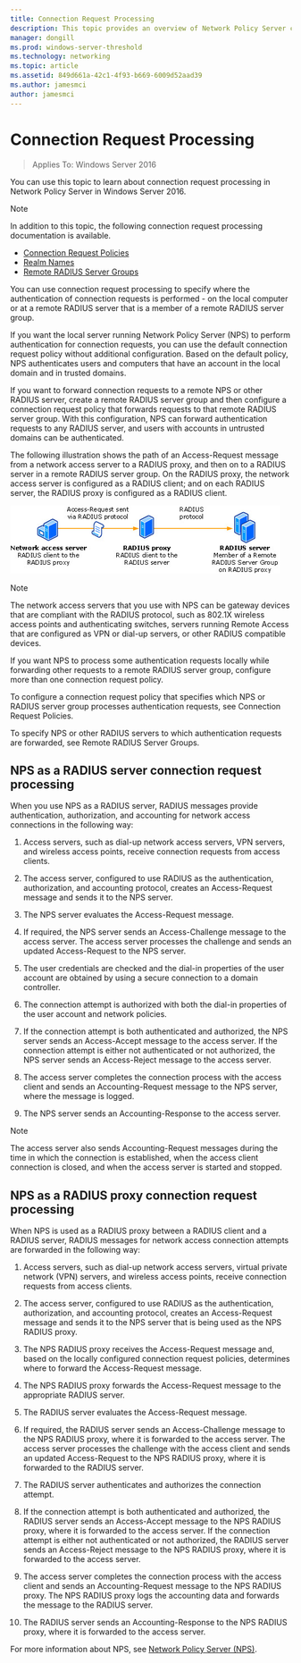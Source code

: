 ```yaml
---
title: Connection Request Processing
description: This topic provides an overview of Network Policy Server connection request processing in Windows Server 2016.
manager: dongill
ms.prod: windows-server-threshold
ms.technology: networking
ms.topic: article
ms.assetid: 849d661a-42c1-4f93-b669-6009d52aad39
ms.author: jamesmci 
author: jamesmci
---
```


# Connection Request Processing

>Applies To: Windows Server 2016

You can use this topic to learn about connection request processing in Network Policy Server in Windows Server 2016.

>[!NOTE]
>In addition to this topic, the following connection request processing documentation is available.
> - [Connection Request Policies](nps-crp-crpolicies.md)
> - [Realm Names](nps-crp-realm-names.md)
> - [Remote RADIUS Server Groups](nps-crp-rrsg.md)

You can use connection request processing to specify where the authentication of connection requests is performed - on the local computer or at a remote RADIUS server that is a member of a remote RADIUS server group. 

If you want the local server running Network Policy Server (NPS) to perform authentication for connection requests, you can use the default connection request policy without additional configuration. Based on the default policy, NPS authenticates users and computers that have an account in the local domain and in trusted domains.

If you want to forward connection requests to a remote NPS or other RADIUS server, create a remote RADIUS server group and then configure a connection request policy that forwards requests to that remote RADIUS server group. With this configuration, NPS can forward authentication requests to any RADIUS server, and users with accounts in untrusted domains can be authenticated.

The following illustration shows the path of an Access-Request message from a network access server to a RADIUS proxy, and then on to a RADIUS server in a remote RADIUS server group. On the RADIUS proxy, the network access server is configured as a RADIUS client; and on each RADIUS server, the RADIUS proxy is configured as a RADIUS client.


![NPS Connection Request Processing](../../media/Nps-Connection-Request-Processing/Nps-Connection-Request-Processing.jpg)


>[!NOTE]
>The network access servers that you use with NPS can be gateway devices that are compliant with the RADIUS protocol, such as 802.1X wireless access points and authenticating switches, servers running Remote Access that are configured as VPN or dial-up servers, or other RADIUS compatible devices.

If you want NPS to process some authentication requests locally while forwarding other requests to a remote RADIUS server group, configure more than one connection request policy.

To configure a connection request policy that specifies which NPS or RADIUS server group processes authentication requests, see Connection Request Policies.

To specify NPS or other RADIUS servers to which authentication requests are forwarded, see Remote RADIUS Server Groups.

## NPS as a RADIUS server connection request processing

When you use NPS as a RADIUS server, RADIUS messages provide authentication, authorization, and accounting for network access connections in the following way:

1. Access servers, such as dial-up network access servers, VPN servers, and wireless access points, receive connection requests from access clients. 

2. The access server, configured to use RADIUS as the authentication, authorization, and accounting protocol, creates an Access-Request message and sends it to the NPS server. 

3. The NPS server evaluates the Access-Request message. 

4. If required, the NPS server sends an Access-Challenge message to the access server. The access server processes the challenge and sends an updated Access-Request to the NPS server. 

5. The user credentials are checked and the dial-in properties of the user account are obtained by using a secure connection to a domain controller. 

6. The connection attempt is authorized with both the dial-in properties of the user account and network policies. 

7. If the connection attempt is both authenticated and authorized, the NPS server sends an Access-Accept message to the access server. If the connection attempt is either not authenticated or not authorized, the NPS server sends an Access-Reject message to the access server. 

8. The access server completes the connection process with the access client and sends an Accounting-Request message to the NPS server, where the message is logged. 

9. The NPS server sends an Accounting-Response to the access server. 

>[!NOTE]
>The access server also sends Accounting-Request messages during the time in which the connection is established, when the access client connection is closed, and when the access server is started and stopped.

## NPS as a RADIUS proxy connection request processing

When NPS is used as a RADIUS proxy between a RADIUS client and a RADIUS server, RADIUS messages for network access connection attempts are forwarded in the following way:

1. Access servers, such as dial-up network access servers, virtual private network (VPN) servers, and wireless access points, receive connection requests from access clients.

2. The access server, configured to use RADIUS as the authentication, authorization, and accounting protocol, creates an Access-Request message and sends it to the NPS server that is being used as the NPS RADIUS proxy.

3. The NPS RADIUS proxy receives the Access-Request message and, based on the locally configured connection request policies, determines where to forward the Access-Request message.

4. The NPS RADIUS proxy forwards the Access-Request message to the appropriate RADIUS server.

5. The RADIUS server evaluates the Access-Request message.

6. If required, the RADIUS server sends an Access-Challenge message to the NPS RADIUS proxy, where it is forwarded to the access server. The access server processes the challenge with the access client and sends an updated Access-Request to the NPS RADIUS proxy, where it is forwarded to the RADIUS server.

7. The RADIUS server authenticates and authorizes the connection attempt.

8. If the connection attempt is both authenticated and authorized, the RADIUS server sends an Access-Accept message to the NPS RADIUS proxy, where it is forwarded to the access server. If the connection attempt is either not authenticated or not authorized, the RADIUS server sends an Access-Reject message to the NPS RADIUS proxy, where it is forwarded to the access server.

9. The access server completes the connection process with the access client and sends an Accounting-Request message to the NPS RADIUS proxy. The NPS RADIUS proxy logs the accounting data and forwards the message to the RADIUS server.

10. The RADIUS server sends an Accounting-Response to the NPS RADIUS proxy, where it is forwarded to the access server.

For more information about NPS, see [Network Policy Server (NPS)](nps-top.md).
